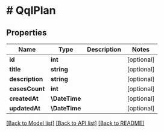 # # QqlPlan

## Properties

Name | Type | Description | Notes
------------ | ------------- | ------------- | -------------
**id** | **int** |  | [optional]
**title** | **string** |  | [optional]
**description** | **string** |  | [optional]
**casesCount** | **int** |  | [optional]
**createdAt** | **\DateTime** |  | [optional]
**updatedAt** | **\DateTime** |  | [optional]

[[Back to Model list]](../../README.md#models) [[Back to API list]](../../README.md#endpoints) [[Back to README]](../../README.md)

